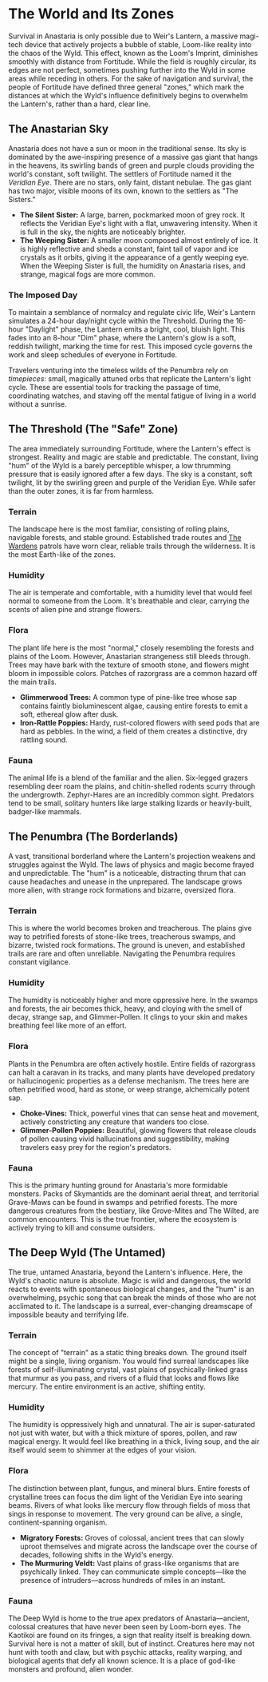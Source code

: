 # The World and Its Zones

Survival in Anastaria is only possible due to Weir's Lantern, a massive magi-tech device that actively projects a bubble of stable, Loom-like reality into the chaos of the Wyld. This effect, known as the Loom's Imprint, diminishes smoothly with distance from Fortitude. While the field is roughly circular, its edges are not perfect, sometimes pushing further into the Wyld in some areas while receding in others. For the sake of navigation and survival, the people of Fortitude have defined three general "zones," which mark the distances at which the Wyld's influence definitively begins to overwhelm the Lantern's, rather than a hard, clear line.

## The Anastarian Sky

Anastaria does not have a sun or moon in the traditional sense. Its sky is dominated by the awe-inspiring presence of a massive gas giant that hangs in the heavens, its swirling bands of green and purple clouds providing the world's constant, soft twilight. The settlers of Fortitude named it the *Veridian Eye*. There are no stars, only faint, distant nebulae. The gas giant has two major, visible moons of its own, known to the settlers as "The Sisters."

* **The Silent Sister:** A large, barren, pockmarked moon of grey rock. It reflects the Veridian Eye's light with a flat, unwavering intensity. When it is full in the sky, the nights are noticeably brighter.
* **The Weeping Sister:** A smaller moon composed almost entirely of ice. It is highly reflective and sheds a constant, faint tail of vapor and ice crystals as it orbits, giving it the appearance of a gently weeping eye. When the Weeping Sister is full, the humidity on Anastaria rises, and strange, magical fogs are more common.

### The Imposed Day

To maintain a semblance of normalcy and regulate civic life, Weir's Lantern simulates a 24-hour day/night cycle within the Threshold. During the 16-hour "Daylight" phase, the Lantern emits a bright, cool, bluish light. This fades into an 8-hour "Dim" phase, where the Lantern's glow is a soft, reddish twilight, marking the time for rest. This imposed cycle governs the work and sleep schedules of everyone in Fortitude.

Travelers venturing into the timeless wilds of the Penumbra rely on *timepieces*: small, magically attuned orbs that replicate the Lantern's light cycle. These are essential tools for tracking the passage of time, coordinating watches, and staving off the mental fatigue of living in a world without a sunrise.

## The Threshold (The "Safe" Zone)

The area immediately surrounding Fortitude, where the Lantern's effect is strongest. Reality and magic are stable and predictable. The constant, living "hum" of the Wyld is a barely perceptible whisper, a low thrumming pressure that is easily ignored after a few days. The sky is a constant, soft twilight, lit by the swirling green and purple of the Veridian Eye. While safer than the outer zones, it is far from harmless.

### Terrain

The landscape here is the most familiar, consisting of rolling plains, navigable forests, and stable ground. Established trade routes and [The Wardens](09-Factions.md#the-wardens) patrols have worn clear, reliable trails through the wilderness. It is the most Earth-like of the zones.

### Humidity

The air is temperate and comfortable, with a humidity level that would feel normal to someone from the Loom. It's breathable and clear, carrying the scents of alien pine and strange flowers.

### Flora

The plant life here is the most "normal," closely resembling the forests and plains of the Loom. However, Anastarian strangeness still bleeds through. Trees may have bark with the texture of smooth stone, and flowers might bloom in impossible colors. Patches of razorgrass are a common hazard off the main trails.

* **Glimmerwood Trees:** A common type of pine-like tree whose sap contains faintly bioluminescent algae, causing entire forests to emit a soft, ethereal glow after dusk.
* **Iron-Rattle Poppies:** Hardy, rust-colored flowers with seed pods that are hard as pebbles. In the wind, a field of them creates a distinctive, dry rattling sound.

### Fauna

The animal life is a blend of the familiar and the alien. Six-legged grazers resembling deer roam the plains, and chitin-shelled rodents scurry through the undergrowth. Zephyr-Hares are an incredibly common sight. Predators tend to be small, solitary hunters like large stalking lizards or heavily-built, badger-like mammals.

## The Penumbra (The Borderlands)

A vast, transitional borderland where the Lantern's projection weakens and struggles against the Wyld. The laws of physics and magic become frayed and unpredictable. The "hum" is a noticeable, distracting thrum that can cause headaches and unease in the unprepared. The landscape grows more alien, with strange rock formations and bizarre, oversized flora.

### Terrain

This is where the world becomes broken and treacherous. The plains give way to petrified forests of stone-like trees, treacherous swamps, and bizarre, twisted rock formations. The ground is uneven, and established trails are rare and often unreliable. Navigating the Penumbra requires constant vigilance.

### Humidity

The humidity is noticeably higher and more oppressive here. In the swamps and forests, the air becomes thick, heavy, and cloying with the smell of decay, strange sap, and Glimmer-Pollen. It clings to your skin and makes breathing feel like more of an effort.

### Flora

Plants in the Penumbra are often actively hostile. Entire fields of razorgrass can halt a caravan in its tracks, and many plants have developed predatory or hallucinogenic properties as a defense mechanism. The trees here are often petrified wood, hard as stone, or weep strange, alchemically potent sap.

* **Choke-Vines:** Thick, powerful vines that can sense heat and movement, actively constricting any creature that wanders too close.
* **Glimmer-Pollen Poppies:** Beautiful, glowing flowers that release clouds of pollen causing vivid hallucinations and suggestibility, making travelers easy prey for the region's predators.

### Fauna

This is the primary hunting ground for Anastaria's more formidable monsters. Packs of Skymantids are the dominant aerial threat, and territorial Grave-Maws can be found in swamps and petrified forests. The more dangerous creatures from the bestiary, like Grove-Mites and The Wilted, are common encounters. This is the true frontier, where the ecosystem is actively trying to kill and consume outsiders.

## The Deep Wyld (The Untamed)

The true, untamed Anastaria, beyond the Lantern's influence. Here, the Wyld's chaotic nature is absolute. Magic is wild and dangerous, the world reacts to events with spontaneous biological changes, and the "hum" is an overwhelming, psychic song that can break the minds of those who are not acclimated to it. The landscape is a surreal, ever-changing dreamscape of impossible beauty and terrifying life.

### Terrain

The concept of "terrain" as a static thing breaks down. The ground itself might be a single, living organism. You would find surreal landscapes like forests of self-illuminating crystal, vast plains of psychically-linked grass that murmur as you pass, and rivers of a fluid that looks and flows like mercury. The entire environment is an active, shifting entity.

### Humidity

The humidity is oppressively high and unnatural. The air is super-saturated not just with water, but with a thick mixture of spores, pollen, and raw magical energy. It would feel like breathing in a thick, living soup, and the air itself would seem to shimmer at the edges of your vision.

### Flora

The distinction between plant, fungus, and mineral blurs. Entire forests of crystalline trees can focus the dim light of the Veridian Eye into searing beams. Rivers of what looks like mercury flow through fields of moss that sings in response to movement. The very ground can be alive, a single, continent-spanning organism.

* **Migratory Forests:** Groves of colossal, ancient trees that can slowly uproot themselves and migrate across the landscape over the course of decades, following shifts in the Wyld's energy.
* **The Murmuring Veldt:** Vast plains of grass-like organisms that are psychically linked. They can communicate simple concepts—like the presence of intruders—across hundreds of miles in an instant.

### Fauna

The Deep Wyld is home to the true apex predators of Anastaria—ancient, colossal creatures that have never been seen by Loom-born eyes. The Kaotikoi are found on its fringes, a sign that reality itself is breaking down. Survival here is not a matter of skill, but of instinct. Creatures here may not hunt with tooth and claw, but with psychic attacks, reality warping, and biological agents that defy all known science. It is a place of god-like monsters and profound, alien wonder.
